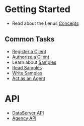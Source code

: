 # Getting Started

* Read about the Lenus [Concepts](concepts.md)

## Common Tasks

* [Register a Client](register_client.md)
* [Authorize a Client](authorization.md)
* Learn about [Samples](api/dataserver/samples/index.md)
* [Read Samples](api/dataserver/tasks/read_samples.md)
* [Write Samples](api/dataserver/tasks/write_samples.md)
* [Act as an Agent](acting_as_agent.md)


# API

* [DataServer API](api/dataserver/index.md)
* [Agency API](api/agency/index.md)